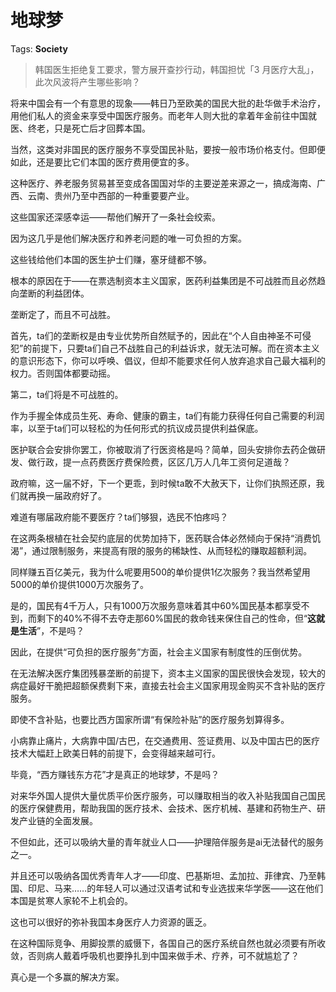 # 地球梦

Tags: **Society**

> 韩国医生拒绝复工要求，警方展开查抄行动，韩国担忧「3 月医疗大乱」，此次风波将产生哪些影响？



将来中国会有一个有意思的现象——韩日乃至欧美的国民大批的赴华做手术治疗，用他们私人的资金来享受中国医疗服务。而老年人则大批的拿着年金前往中国就医、终老，只是死亡后才回葬本国。

当然，这类对非国民的医疗服务不享受国民补贴，要按一般市场价格支付。但即便如此，还是要比它们本国的医疗费用便宜的多。

这种医疗、养老服务贸易甚至变成各国国对华的主要逆差来源之一，搞成海南、广西、云南、贵州乃至中西部的一种重要要产业。

这些国家还深感幸运——帮他们解开了一条社会绞索。

因为这几乎是他们解决医疗和养老问题的唯一可负担的方案。

这些钱给他们本国的医生护士们赚，塞牙缝都不够。

根本的原因在于——在票选制资本主义国家，医药利益集团是不可战胜而且必然趋向垄断的利益团体。

垄断定了，而且不可战胜。

首先，ta们的垄断权是由专业优势所自然赋予的，因此在“个人自由神圣不可侵犯”的前提下，只要ta们自己不战胜自己的利益诉求，就无法可解。而在资本主义的意识形态下，你可以呼唤、倡议，但却不能要求任何人放弃追求自己最大福利的权力。否则国体都要动摇。

第二，ta们将是不可战胜的。

作为手握全体成员生死、寿命、健康的霸主，ta们有能力获得任何自己需要的利润率，以至于ta们可以轻松的为任何形式的抗议成员提供利益保底。

医护联合会安排你罢工，你被取消了行医资格是吗？简单，回头安排你去药企做研发、做行政，提一点药费医疗费保险费，区区几万人几年工资何足道哉？

政府嘛，这一届不好，下一个更乖，到时候ta敢不大赦天下，让你们执照还原，我们就再换一届政府好了。

难道有哪届政府能不要医疗？ta们够狠，选民不怕疼吗？

在这两条根植在社会契约底层的优势加持下，医药联合体必然倾向于保持“消费饥渴”，通过限制服务，来提高有限的服务的稀缺性、从而轻松的赚取超额利润。

同样赚五百亿美元，我为什么呢要用500的单价提供1亿次服务？我当然希望用5000的单价提供1000万次服务了。

是的，国民有4千万人，只有1000万次服务意味着其中60%国民基本都享受不到，而剩下的40%不得不去夺走那60%国民的救命钱来保住自己的性命，但“**这就是生活**”，不是吗？

因此，在提供“可负担的医疗服务”方面，社会主义国家有制度性的压倒优势。

在无法解决医疗集团残暴垄断的前提下，资本主义国家的国民很快会发现，较大的病症最好干脆把超额保费剩下来，直接去社会主义国家用现金购买不含补贴的医疗服务。

即使不含补贴，也要比西方国家所谓“有保险补贴”的医疗服务划算得多。

小病靠止痛片，大病靠中国/古巴，在交通费用、签证费用、以及中国古巴的医疗技术大幅赶上欧美日韩的前提下，会变得越来越可行。

毕竟，“西方赚钱东方花”才是真正的地球梦，不是吗？

对来华外国人提供大量优质平价医疗服务，可以赚取相当的收入补贴我国自己国民的医疗保健费用，帮助我国的医疗技术、会技术、医疗机械、基建和药物生产、研发产业链的全面发展。

不但如此，还可以吸纳大量的青年就业人口——护理陪伴服务是ai无法替代的服务之一。

并且还可以吸纳各国优秀青年人才——印度、巴基斯坦、孟加拉、菲律宾、乃至韩国、印尼、马来……的年轻人可以通过汉语考试和专业选拔来华学医——这在他们本国是贫寒人家轮不上机会的。

这也可以很好的弥补我国本身医疗人力资源的匮乏。

在这种国际竞争、用脚投票的威慑下，各国自己的医疗系统自然也就必须要有所收敛，否则病人戴着呼吸机也要挣扎到中国来做手术、疗养，可不就尴尬了？

真心是一个多赢的解决方案。




